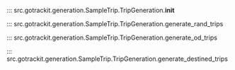 <a id="init"></a>
::: src.gotrackit.generation.SampleTrip.TripGeneration.__init__

<a id="generate_rand_trips"></a>
::: src.gotrackit.generation.SampleTrip.TripGeneration.generate_rand_trips


<a id="generate_od_trips"></a>
::: src.gotrackit.generation.SampleTrip.TripGeneration.generate_od_trips


<a id="generate_destined_trips"></a>
::: src.gotrackit.generation.SampleTrip.TripGeneration.generate_destined_trips
